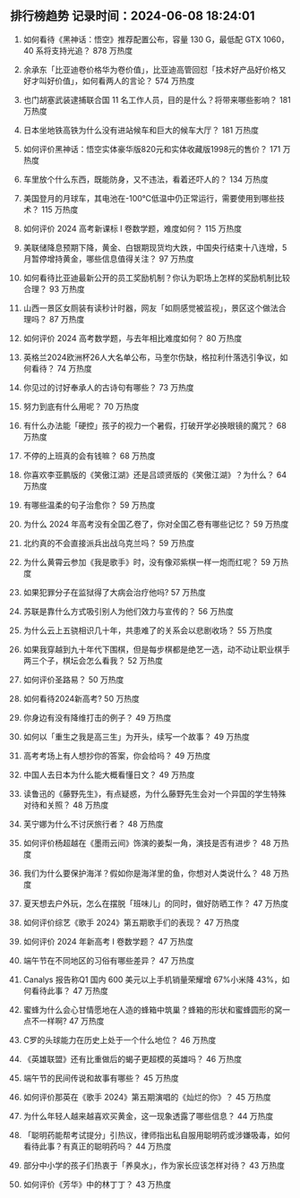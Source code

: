 
## 排行榜趋势 记录时间：2024-06-08 18:24:01
  
  1. 如何看待《黑神话：悟空》推荐配置公布，容量 130 G，最低配 GTX 1060，40 系将支持光追？ 878 万热度
    
  2. 余承东「比亚迪卷价格华为卷价值」，比亚迪高管回怼「技术好产品好价格又好才叫好价值」，如何看两人的言论？ 574 万热度
    
  3. 也门胡塞武装逮捕联合国 11 名工作人员，目的是什么？将带来哪些影响？ 181 万热度
    
  4. 日本坐地铁高铁为什么没有进站候车和巨大的候车大厅？ 181 万热度
    
  5. 如何评价黑神话：悟空实体豪华版820元和实体收藏版1998元的售价？ 171 万热度
    
  6. 车里放个什么东西，既能防身，又不违法，看着还吓人的？ 134 万热度
    
  7. 美国登月的月球车，其电池在-100℃低温中仍正常运行，需要使用到哪些技术？ 115 万热度
    
  8. 如何评价 2024 高考新课标 I 卷数学题，难度如何？ 115 万热度
    
  9. 美联储降息预期下降，黄金、白银期现货均大跌，中国央行结束十八连增，5月暂停增持黄金，哪些信息值得关注？ 97 万热度
    
  10. 如何看待比亚迪最新公开的员工奖励机制？你认为职场上怎样的奖励机制比较合理？ 93 万热度
    
  11. 山西一景区女厕装有读秒计时器，网友「如厕感觉被监视」，景区这个做法合理吗？ 87 万热度
    
  12. 如何评价 2024 高考数学题，与去年相比难度如何？ 80 万热度
    
  13. 英格兰2024欧洲杯26人大名单公布，马奎尔伤缺，格拉利什落选引争议，如何看待？ 74 万热度
    
  14. 你见过的讨好奉承人的古诗句有哪些？ 73 万热度
    
  15. 努力到底有什么用呢？ 70 万热度
    
  16. 有什么办法能「硬控」孩子的视力一个暑假，打破开学必换眼镜的魔咒？ 68 万热度
    
  17. 不停的上班真的会有钱嘛？ 68 万热度
    
  18. 你喜欢李亚鹏版的《笑傲江湖》还是吕颂贤版的《笑傲江湖》？为什么？ 64 万热度
    
  19. 有哪些温柔的句子治愈你？ 59 万热度
    
  20. 为什么 2024 年高考没有全国乙卷了，你对全国乙卷有哪些记忆？ 59 万热度
    
  21. 北约真的不会直接派兵出战乌克兰吗？ 59 万热度
    
  22. 为什么黄霄云参加《我是歌手》时，没有像邓紫棋一样一炮而红呢？ 59 万热度
    
  23. 如果犯罪分子在监狱得了大病会治疗他吗? 57 万热度
    
  24. 苏联是靠什么方式吸引别人为他们效力与宣传的？ 56 万热度
    
  25. 为什么云上五骁相识几十年，共患难了的关系会以悲剧收场？ 55 万热度
    
  26. 如果我穿越到九十年代下围棋，但是每步棋都是绝艺一选，动不动让职业棋手两三个子，棋坛会怎么看我？ 52 万热度
    
  27. 如何评价圣路易？ 50 万热度
    
  28. 如何看待2024新高考? 50 万热度
    
  29. 你身边有没有降维打击的例子？ 49 万热度
    
  30. 如何以「重生之我是高三生」为开头，续写一个故事？ 49 万热度
    
  31. 高考考场上有人想抄你的答案，你会给吗？ 49 万热度
    
  32. 中国人去日本为什么能大概看懂日文？ 49 万热度
    
  33. 读鲁迅的《藤野先生》，有点疑惑，为什么藤野先生会对一个异国的学生特殊对待和关照？ 48 万热度
    
  34. 芙宁娜为什么不讨厌旅行者？ 48 万热度
    
  35. 如何评价杨超越在《墨雨云间》饰演的姜梨一角，演技是否有进步？ 48 万热度
    
  36. 我们为什么要保护海洋？假如你是海洋里的鱼，你想对人类说什么？ 48 万热度
    
  37. 夏天想去户外玩，怎么在摆脱「班味儿」的同时，做好防晒工作？ 47 万热度
    
  38. 如何评价综艺《歌手 2024》第五期歌手们的表现？ 47 万热度
    
  39. 如何评价 2024 年新高考 I 卷数学题？ 47 万热度
    
  40. 端午节在不同地区的习俗有哪些差异？ 47 万热度
    
  41. Canalys 报告称Q1 国内 600 美元以上手机销量荣耀增 67%小米降 43%，如何看待此事？ 47 万热度
    
  42. 蜜蜂为什么会心甘情愿地在人造的蜂箱中筑巢？蜂箱的形状和蜜蜂圆形的窝一点不一样啊? 47 万热度
    
  43. C罗的头球能力在历史上处于一个什么地位？ 46 万热度
    
  44. 《英雄联盟》还有比重做后的蝎子更超模的英雄吗？ 46 万热度
    
  45. 端午节的民间传说和故事有哪些？ 45 万热度
    
  46. 如何评价那英在《歌手 2024》第五期演唱的《灿烂的你》？ 45 万热度
    
  47. 为什么年轻人越来越喜欢买黄金，这一现象透露了哪些信息？ 44 万热度
    
  48. 「聪明药能帮考试提分」引热议，律师指出私自服用聪明药或涉嫌吸毒，如何看待此事？有真正的聪明药吗？ 44 万热度
    
  49. 部分中小学的孩子们热衷于「养臭水」，作为家长应该怎样对待？ 43 万热度
    
  50. 如何评价《芳华》中的林丁丁？ 43 万热度
    